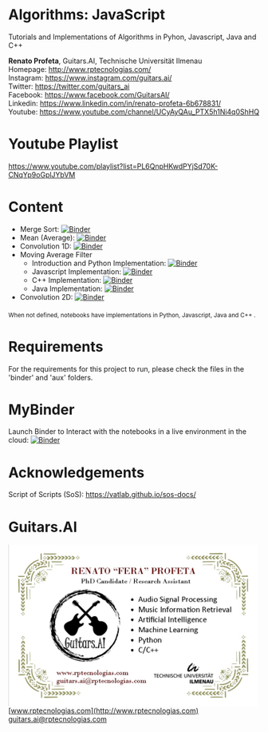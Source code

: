 # Algorithms: JavaScript
Tutorials and Implementations of Algorithms in Pyhon, Javascript, Java and C++

**Renato Profeta**, Guitars.AI, Technische Universität Ilmenau <br>
Homepage: http://www.rptecnologias.com/ <br>
Instagram: https://www.instagram.com/guitars.ai/ <br>
Twitter: https://twitter.com/guitars_ai <br>
Facebook: https://www.facebook.com/GuitarsAI/ <br>
Linkedin: https://www.linkedin.com/in/renato-profeta-6b678831/ <br>
Youtube: https://www.youtube.com/channel/UCyAyQAu_PTX5h1Ni4q0ShHQ

# Youtube Playlist
https://www.youtube.com/playlist?list=PL6QnpHKwdPYjSd70K-CNqYp9oGplJYbVM <br>

# Content
- Merge Sort: [![Binder](https://mybinder.org/badge_logo.svg)](https://mybinder.org/v2/gh/GuitarsAI/AlgorithmsRepo/master?filepath=MergeSortRep.ipynb)
- Mean (Average): [![Binder](https://mybinder.org/badge_logo.svg)](https://mybinder.org/v2/gh/GuitarsAI/AlgorithmsRepo/master?filepath=MeanRep.ipynb)
- Convolution 1D: [![Binder](https://mybinder.org/badge_logo.svg)](https://mybinder.org/v2/gh/GuitarsAI/AlgorithmsRepo/master?filepath=Convolution1D.ipynb)
- Moving Average Filter
  - Introduction and Python Implementation: [![Binder](https://mybinder.org/badge_logo.svg)](https://mybinder.org/v2/gh/GuitarsAI/AlgorithmsRepo/master?filepath=MovingAverageIntroPython.ipynb)
  - Javascript Implementation: [![Binder](https://mybinder.org/badge_logo.svg)](https://mybinder.org/v2/gh/GuitarsAI/AlgorithmsRepo/master?filepath=MovingAverageJavascript.ipynb)
  - C++ Implementation: [![Binder](https://mybinder.org/badge_logo.svg)](https://mybinder.org/v2/gh/GuitarsAI/AlgorithmsRepo/master?filepath=MovingAverageFilterCplus.ipynb)
  - Java Implementation: [![Binder](https://mybinder.org/badge_logo.svg)](https://mybinder.org/v2/gh/GuitarsAI/AlgorithmsRepo/master?filepath=MovingAverageJava.ipynb)
- Convolution 2D: [![Binder](https://mybinder.org/badge_logo.svg)](https://mybinder.org/v2/gh/GuitarsAI/AlgorithmsRepo/master?filepath=Convolution2D.ipynb)

<sub> When not defined, notebooks have implementations in Python, Javascript, Java and C++ .</sub>

# Requirements
For the requirements for this project to run, please check the files in the 'binder' and 'aux' folders.
  
# MyBinder

Launch Binder to Interact with the notebooks in a live environment in the cloud:
[![Binder](https://mybinder.org/badge_logo.svg)](https://mybinder.org/v2/gh/GuitarsAI/AlgorithmsRepo/master)

# Acknowledgements

Script of Scripts (SoS): https://vatlab.github.io/sos-docs/


# Guitars.AI

<p align="left">
<img src="./img/businesscard.jpg" width="500px" alt="Business Card" align="left" >
</p>
<br>

[www.rptecnologias.com](http://www.rptecnologias.com)
<br>
guitars.ai@rptecnologias.com

